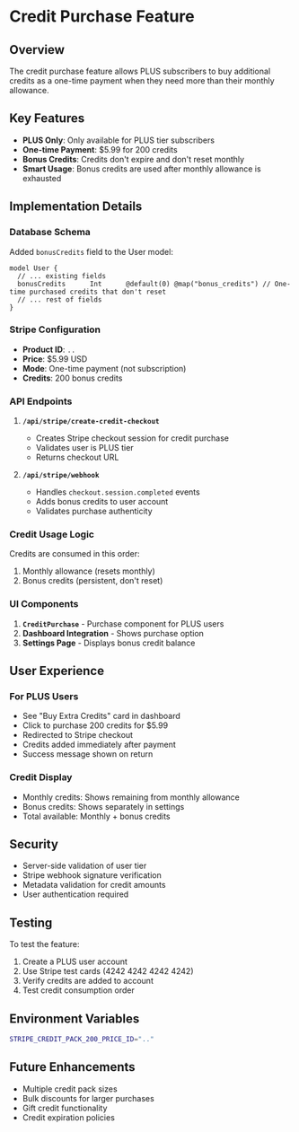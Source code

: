 # Credit Purchase Feature

## Overview

The credit purchase feature allows PLUS subscribers to buy additional credits as a one-time payment when they need more than their monthly allowance.

## Key Features

- **PLUS Only**: Only available for PLUS tier subscribers
- **One-time Payment**: $5.99 for 200 credits
- **Bonus Credits**: Credits don't expire and don't reset monthly
- **Smart Usage**: Bonus credits are used after monthly allowance is exhausted

## Implementation Details

### Database Schema

Added `bonusCredits` field to the User model:
```prisma
model User {
  // ... existing fields
  bonusCredits      Int      @default(0) @map("bonus_credits") // One-time purchased credits that don't reset
  // ... rest of fields
}
```

### Stripe Configuration

- **Product ID**: `..`
- **Price**: $5.99 USD
- **Mode**: One-time payment (not subscription)
- **Credits**: 200 bonus credits

### API Endpoints

1. **`/api/stripe/create-credit-checkout`**
   - Creates Stripe checkout session for credit purchase
   - Validates user is PLUS tier
   - Returns checkout URL

2. **`/api/stripe/webhook`**
   - Handles `checkout.session.completed` events
   - Adds bonus credits to user account
   - Validates purchase authenticity

### Credit Usage Logic

Credits are consumed in this order:
1. Monthly allowance (resets monthly)
2. Bonus credits (persistent, don't reset)

### UI Components

1. **`CreditPurchase`** - Purchase component for PLUS users
2. **Dashboard Integration** - Shows purchase option
3. **Settings Page** - Displays bonus credit balance

## User Experience

### For PLUS Users
- See "Buy Extra Credits" card in dashboard
- Click to purchase 200 credits for $5.99
- Redirected to Stripe checkout
- Credits added immediately after payment
- Success message shown on return

### Credit Display
- Monthly credits: Shows remaining from monthly allowance
- Bonus credits: Shows separately in settings
- Total available: Monthly + bonus credits

## Security

- Server-side validation of user tier
- Stripe webhook signature verification
- Metadata validation for credit amounts
- User authentication required

## Testing

To test the feature:
1. Create a PLUS user account
2. Use Stripe test cards (4242 4242 4242 4242)
3. Verify credits are added to account
4. Test credit consumption order

## Environment Variables

```bash
STRIPE_CREDIT_PACK_200_PRICE_ID=".."
```

## Future Enhancements

- Multiple credit pack sizes
- Bulk discounts for larger purchases
- Gift credit functionality
- Credit expiration policies 